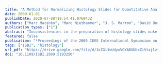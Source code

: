 ```yaml
---
title: "A Method for Normalizing Histology Slides for Quantitative Analysis"
date: 2009-01-01
publishDate: 2020-07-08T19:54:41.976943Z
authors: ["Marc Macenko", "Marc Niethammer", "J. S. Marron", "David Borland", "John T. Woosley", "Xiaojun Guan", "Charles Schmitt", "Nancy E. Thomas"]
publication_types: ["1"]
abstract: "Inconsistencies in the preparation of histology slides make it difficult to perform quantitative analysis on their results. In this paper we provide two mechanisms for overcoming many of the known inconsistencies in the staining process, thereby bringing slides that were processed or stored under very different conditions into a common, normalized space to enable improved quantitative analysis."
featured: false
publication: "*Proceedings of the 2009 IEEE International Symposium on Biomedical Imaging: From Nano to Macro, Boston, MA, USA, June 28 - July 1, 2009*"
tags: ["ISBI", "histology"]
url_pdf: "https://drive.google.com/file/d/1eZGi1wUdyxVOYADXUbxZiVtajlztSnGL"
doi: "10.1109/ISBI.2009.5193250"
---
```


